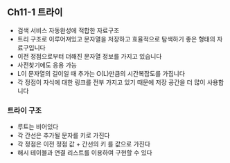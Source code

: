 ## Ch11-1 트라이

- 검색 서비스 자동완성에 적합한 자료구조
- 트리 구조로 이루어져있고 문자열을 저장하고 효율적으로 탐색하기 좋은 형태의 자료구입니다
- 이전 정점으로부터 더해진 문자열 정보를 가지고 있습니다
- 사전찾기에도 응용 가능
- L이 문자열의 길이일 때 추가는 O(L)만큼의 시간복잡도를 가집니다
- 각 정점이 자식에 대한 링크를 전부 가지고 있기 때문에 저장 공간을 더 많이 사용합니다

### 트라이 구조

- 루트는 비어있다
- 각 간선은 추가될 문자를 키로 가진다
- 각 정점은 이전 정점 값 + 간선의 키 를 값으로 가진다
- 해시 테이블과 연결 리스트를 이용하여 구현할 수 있다
